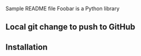 Sample README file
Foobar is a Python library

## Local git change to push to GitHub
## Installation
